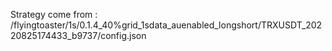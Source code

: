 Strategy come from : /flyingtoaster/1s/0.1.4_40%grid_1sdata_auenabled_longshort/TRXUSDT_20220825174433_b9737/config.json